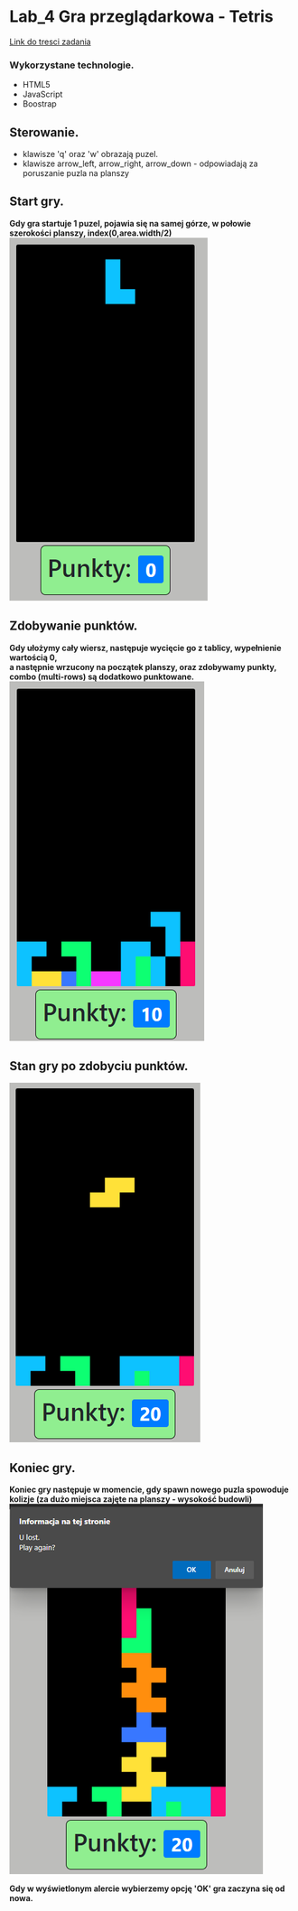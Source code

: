 # Lab_4 Gra przeglądarkowa - Tetris

[Link do tresci zadania](https://zacniewski.gitlab.io/teaching/2020-serwisy-www/)

### Wykorzystane technologie.
* HTML5
* JavaScript
* Boostrap

## Sterowanie.
* klawisze 'q' oraz 'w' obrazają puzel.
* klawisze arrow_left, arrow_right, arrow_down - odpowiadają za poruszanie puzla na planszy

## Start gry.
__Gdy gra startuje 1 puzel, pojawia się na samej górze, w połowie szerokości planszy, index(0,area.width/2)__
![Stan początkowy gry.](./md_files/lost_after.png)

## Zdobywanie punktów.
__Gdy ułożymy cały wiersz, następuje wycięcie go z tablicy, wypełnienie wartością 0,</br> a następnie wrzucony na początek planszy, oraz zdobywamy punkty, combo (multi-rows) są dodatkowo punktowane.__ </br>
![Po ulożeniu parteru.](./md_files/row_before.png)

## Stan gry po zdobyciu punktów.
![Przed ulożeniu parteru.](./md_files/row_after.png)


## Koniec gry.
__Koniec gry następuje w momencie, gdy spawn nowego puzla spowoduje kolizje (za dużo miejsca zajęte na planszy - wysokość budowli)__
![Ogloszenie przegranej.](./md_files/lost.png)


__Gdy w wyświetlonym alercie wybierzemy opcję 'OK' gra zaczyna się od nowa.__
